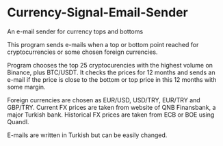 # Currency-Signal-Email-Sender
An e-mail sender for currency tops and bottoms

This program sends e-mails when a top or bottom point reached for cryptocurrencies or some chosen foreign currencies.

Program chooses the top 25 cryptocurencies with the highest volume on Binance, plus BTC/USDT. It checks the prices for 12 months and sends an e-mail if the price is close to the bottom or top price in this 12 months with some margin.

Foreign currencies are chosen as EUR/USD, USD/TRY, EUR/TRY and GBP/TRY. Current FX prices are taken from website of QNB Finansbank, a major Turkish bank. Historical FX prices are taken from ECB or BOE using Quandl.

E-mails are written in Turkish but can be easily changed.


